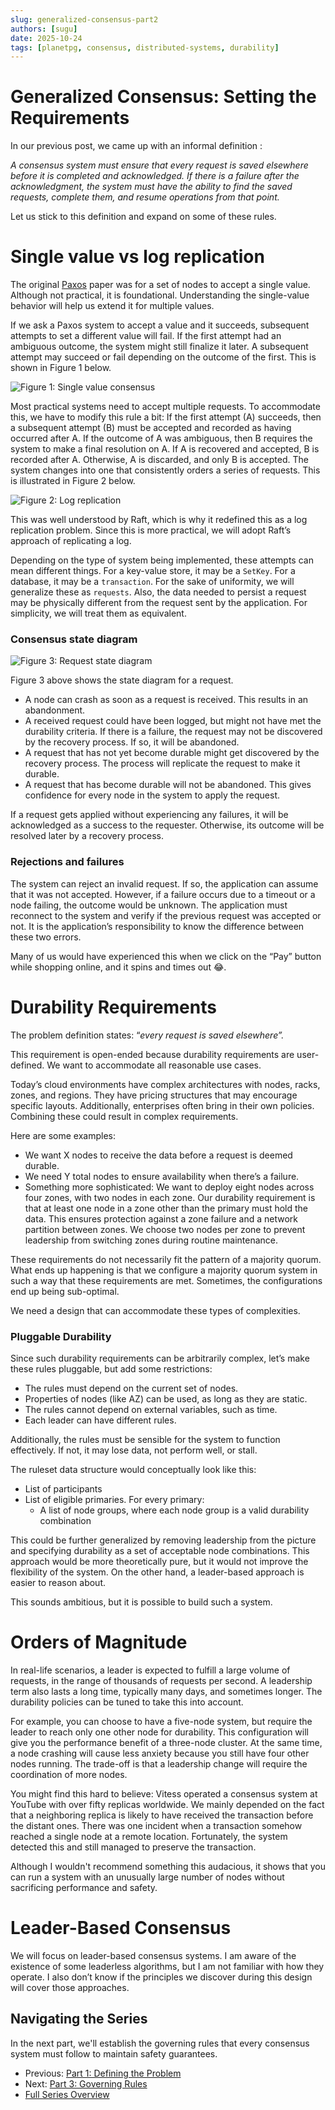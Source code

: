 ```yaml
---
slug: generalized-consensus-part2
authors: [sugu]
date: 2025-10-24
tags: [planetpg, consensus, distributed-systems, durability]
---
```


# Generalized Consensus: Setting the Requirements

In our previous post, we came up with an informal definition :

*A consensus system must ensure that every request is saved elsewhere before it is completed and acknowledged. If there is a failure after the acknowledgment, the system must have the ability to find the saved requests, complete them, and resume operations from that point.*

Let us stick to this definition and expand on some of these rules.

<!--truncate-->

# Single value vs log replication

The original [Paxos](https://lamport.azurewebsites.net/pubs/lamport-paxos.pdf) paper was for a set of nodes to accept a single value. Although not practical, it is foundational. Understanding the single-value behavior will help us extend it for multiple values.

If we ask a Paxos system to accept a value and it succeeds, subsequent attempts to set a different value will fail. If the first attempt had an ambiguous outcome, the system might still finalize it later. A subsequent attempt may succeed or fail depending on the outcome of the first. This is shown in Figure 1 below.

![Figure 1: Single value consensus](/img/consensus/part02-fig1.svg)

Most practical systems need to accept multiple requests. To accommodate this, we have to modify this rule a bit: If the first attempt (A) succeeds, then a subsequent attempt (B) must be accepted and recorded as having occurred after A. If the outcome of A was ambiguous, then B requires the system to make a final resolution on A. If A is recovered and accepted, B is recorded after A. Otherwise, A is discarded, and only B is accepted. The system changes into one that consistently orders a series of requests. This is illustrated in Figure 2 below.

![Figure 2: Log replication](/img/consensus/part02-fig2.svg)

This was well understood by Raft, which is why it redefined this as a log replication problem. Since this is more practical, we will adopt Raft’s approach of replicating a log.

Depending on the type of system being implemented, these attempts can mean different things. For a key-value store, it may be a `SetKey`. For a database, it may be a `transaction`. For the sake of uniformity, we will generalize these as `requests`. Also, the data needed to persist a request may be physically different from the request sent by the application. For simplicity, we will treat them as equivalent.

### Consensus state diagram

![Figure 3: Request state diagram](/img/consensus/part02-fig3.svg)

Figure 3 above shows the state diagram for a request.

- A node can crash as soon as a request is received. This results in an abandonment.
- A received request could have been logged, but might not have met the durability criteria. If there is a failure, the request may not be discovered by the recovery process. If so, it will be abandoned.
- A request that has not yet become durable might get discovered by the recovery process. The process will replicate the request to make it durable.
- A request that has become durable will not be abandoned. This gives confidence for every node in the system to apply the request.

If a request gets applied without experiencing any failures, it will be acknowledged as a success to the requester. Otherwise, its outcome will be resolved later by a recovery process.

### Rejections and failures

The system can reject an invalid request. If so, the application can assume that it was not accepted. However, if a failure occurs due to a timeout or a node failing, the outcome would be unknown. The application must reconnect to the system and verify if the previous request was accepted or not. It is the application’s responsibility to know the difference between these two errors.

Many of us would have experienced this when we click on the “Pay” button while shopping online, and it spins and times out 😂.

# Durability Requirements

The problem definition states: “*every request is saved elsewhere”.*

This requirement is open-ended because durability requirements are user-defined. We want to accommodate all reasonable use cases.

Today’s cloud environments have complex architectures with nodes, racks, zones, and regions. They have pricing structures that may encourage specific layouts. Additionally, enterprises often bring in their own policies. Combining these could result in complex requirements.

Here are some examples:

- We want X nodes to receive the data before a request is deemed durable.
- We need Y total nodes to ensure availability when there’s a failure.
- Something more sophisticated: We want to deploy eight nodes across four zones, with two nodes in each zone. Our durability requirement is that at least one node in a zone other than the primary must hold the data. This ensures protection against a zone failure and a network partition between zones. We choose two nodes per zone to prevent leadership from switching zones during routine maintenance.

These requirements do not necessarily fit the pattern of a majority quorum. What ends up happening is that we configure a majority quorum system in such a way that these requirements are met. Sometimes, the configurations end up being sub-optimal.

We need a design that can accommodate these types of complexities.

### Pluggable Durability

Since such durability requirements can be arbitrarily complex, let’s make these rules pluggable, but add some restrictions:

- The rules must depend on the current set of nodes.
- Properties of nodes (like AZ) can be used, as long as they are static.
- The rules cannot depend on external variables, such as time.
- Each leader can have different rules.

Additionally, the rules must be sensible for the system to function effectively. If not, it may lose data, not perform well, or stall.

The ruleset data structure would conceptually look like this:

- List of participants
- List of eligible primaries. For every primary:
    - A list of node groups, where each node group is a valid durability combination

This could be further generalized by removing leadership from the picture and specifying durability as a set of acceptable node combinations. This approach would be more theoretically pure, but it would not improve the flexibility of the system. On the other hand, a leader-based approach is easier to reason about.

This sounds ambitious, but it is possible to build such a system.

# Orders of Magnitude

In real-life scenarios, a leader is expected to fulfill a large volume of requests, in the range of thousands of requests per second. A leadership term also lasts a long time, typically many days, and sometimes longer. The durability policies can be tuned to take this into account.

For example, you can choose to have a five-node system, but require the leader to reach only one other node for durability. This configuration will give you the performance benefit of a three-node cluster. At the same time, a node crashing will cause less anxiety because you still have four other nodes running. The trade-off is that a leadership change will require the coordination of more nodes.

You might find this hard to believe: Vitess operated a consensus system at YouTube with over fifty replicas worldwide. We mainly depended on the fact that a neighboring replica is likely to have received the transaction before the distant ones. There was one incident when a transaction somehow reached a single node at a remote location. Fortunately, the system detected this and still managed to preserve the transaction.

Although I wouldn't recommend something this audacious, it shows that you can run a system with an unusually large number of nodes without sacrificing performance and safety.

# Leader-Based Consensus

We will focus on leader-based consensus systems. I am aware of the existence of some leaderless algorithms, but I am not familiar with how they operate. I also don’t know if the principles we discover during this design will cover those approaches.

## Navigating the Series

In the next part, we'll establish the governing rules that every consensus system must follow to maintain safety guarantees.

* Previous: [Part 1: Defining the Problem](/blog/generalized-consensus-part1)
* Next: [Part 3: Governing Rules](/blog/generalized-consensus-part3)
* [Full Series Overview](/blog/generalized-consensus)
